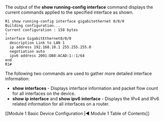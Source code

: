 The output of the **show running-config interface** command displays the current commands applied to the specified interface as shown.

```
R1 show running-config interface gigabitethernet 0/0/0
Building configuration...
Current configuration : 158 bytes
!
interface GigabitEthernet0/0/0    
  description Link to LAN 1    
  ip address 192.168.10.1 255.255.255.0    
  negotiation auto    
  ipv6 address 2001:DB8:ACAD:1::1/64
end
R1#
```

The following two commands are used to gather more detailed interface information:

- **show interfaces** - Displays interface information and packet flow count for all interfaces on the device.
- **show ip interface** and **show ipv6 interface** - Displays the IPv4 and IPv6 related information for all interfaces on a router.

[[Module 1 Basic Device Configuration |◀ Module 1 Table of Contents]]
